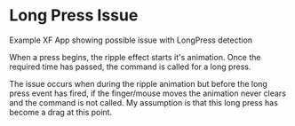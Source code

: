 # Long Press Issue
Example XF App showing possible issue with LongPress detection

When a press begins, the ripple effect starts it's animation. Once the required time has passed, the command is called for a long press.

The issue occurs when during the ripple animation but before the long press event has fired, if the finger/mouse moves the animation never clears and the command is not called. My assumption is that this long press has become a drag at this point.


